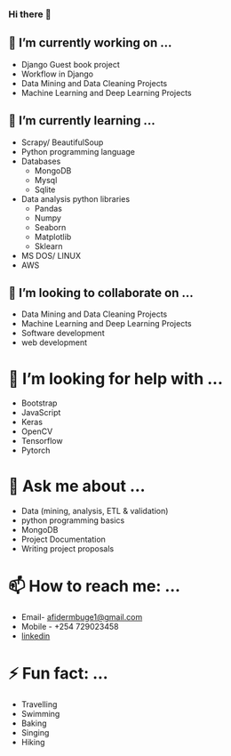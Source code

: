 ### Hi there 👋

<!--
**mnjaaga/mnjaaga** is a ✨ _special_ ✨ repository because its `README.md` (this file) appears on your GitHub profile.

Here are some ideas to get you started:

- 🔭 I’m currently working on ...
- 🌱 I’m currently learning ...
- 👯 I’m looking to collaborate on ...
- 🤔 I’m looking for help with ...
- 💬 Ask me about ...
- 📫 How to reach me: ...
- 😄 Pronouns: ...
- ⚡ Fun fact: ...
-->
## 🔭 I’m currently working on ...
* Django Guest book project
* Workflow in Django
* Data Mining and Data Cleaning Projects
* Machine Learning and Deep Learning Projects

## 🌱 I’m currently learning ...
* Scrapy/ BeautifulSoup
* Python programming language
* Databases
  * MongoDB
  * Mysql
  * Sqlite
* Data analysis python libraries
  * Pandas
  * Numpy
  * Seaborn
  * Matplotlib
  * Sklearn
* MS DOS/ LINUX
* AWS
 
 ## 👯 I’m looking to collaborate on ...
 * Data Mining and Data Cleaning Projects
 * Machine Learning and Deep Learning Projects
 * Software development
 * web development
 
 # 🤔 I’m looking for help with ...
 * Bootstrap
 * JavaScript
 * Keras
 * OpenCV
 * Tensorflow
 * Pytorch
 
 # 💬 Ask me about ...
 * Data (mining, analysis, ETL & validation)
 * python programming basics
 * MongoDB
 * Project Documentation
 * Writing project proposals
 
 # 📫 How to reach me: ...
 * Email- afidermbuge1@gmail.com
 * Mobile - +254 729023458
 * [linkedin](https://www.linkedin.com/in/monicah-njaaga-74986873/)
 
 # ⚡ Fun fact: ...
 * Travelling
 * Swimming
 * Baking
 * Singing
 * Hiking
